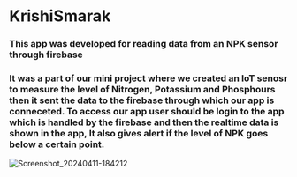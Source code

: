 # KrishiSmarak
### This app was developed for reading data from an NPK sensor through firebase
### It was a part of our mini project where we created an IoT senosr to measure the level of Nitrogen, Potassium and Phosphours then it sent the data to the firebase through which our app is conneceted. To access our app user should be login to the app which is handled by the firebase and then the realtime data is shown in the app, It also gives alert if the level of NPK goes below a certain point.

![Screenshot_20240411-184212](https://github.com/ArijitRoy22/Mini_Project/assets/102459834/f44d39f6-0202-4d86-b60c-a6c8fc0a0da6)
